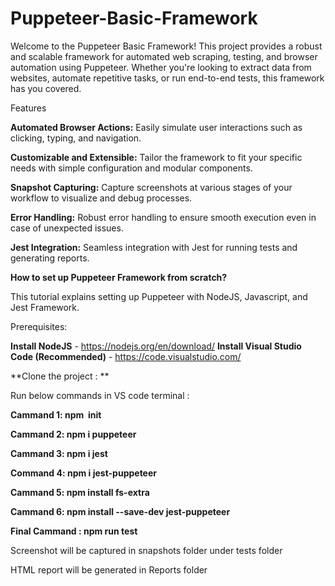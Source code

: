 # Puppeteer-Basic-Framework
Welcome to the Puppeteer Basic Framework!  This project provides a robust and scalable framework for automated web scraping, testing, and browser automation using Puppeteer. Whether you're looking to extract data from websites, automate repetitive tasks, or run end-to-end tests, this framework has you covered.

Features

**Automated Browser Actions:** Easily simulate user interactions such as clicking, typing, and navigation.

**Customizable and Extensible:**  Tailor the framework to fit your specific needs with simple configuration and modular components.

**Snapshot Capturing:**  Capture screenshots at various stages of your workflow to visualize and debug processes.

**Error Handling:**  Robust error handling to ensure smooth execution even in case of unexpected issues.

**Jest Integration:** Seamless integration with Jest for running tests and generating reports.



**How to set up Puppeteer Framework from scratch?**

This tutorial explains setting up Puppeteer with NodeJS, Javascript, and Jest Framework.

Prerequisites:

**Install NodeJS** - https://nodejs.org/en/download/
**Install Visual Studio Code (Recommended)** - https://code.visualstudio.com/

**Clone the project : **

Run below commands in VS code terminal :

**Cammand 1: npm  init**

**Cammand 2: npm i puppeteer**

**Cammand 3: npm i jest**

**Command 4: npm i jest-puppeteer**

**Cammand 5: npm install fs-extra**

**Cammand 6: npm install --save-dev jest-puppeteer**

**Final Cammand : npm run test**

Screenshot will be captured in snapshots folder under tests folder

HTML report will be generated in Reports folder


